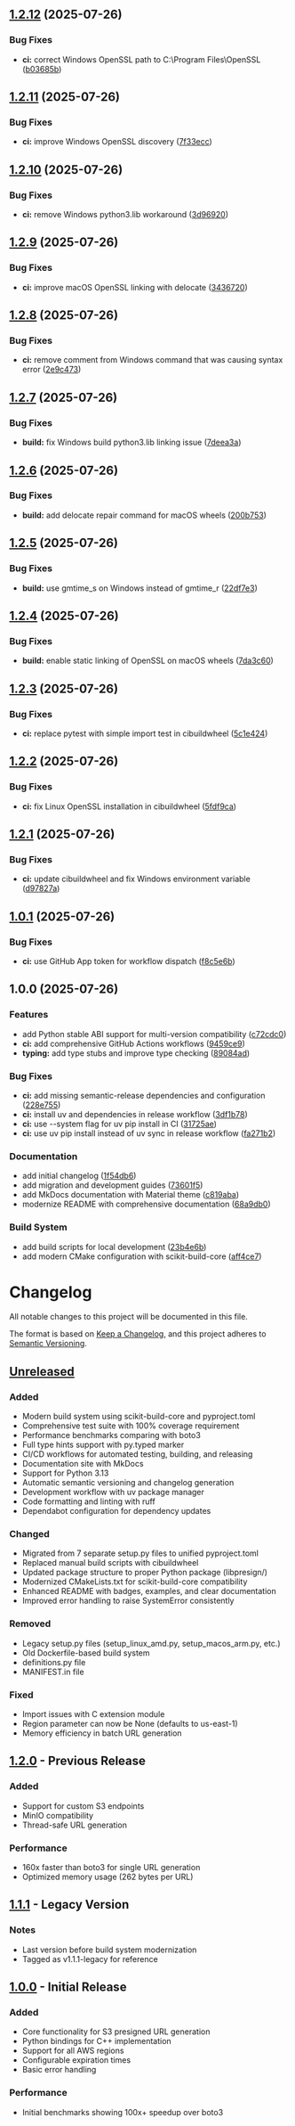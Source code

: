 ## [1.2.12](https://github.com/myk0la-b/libpresign/compare/v1.2.11...v1.2.12) (2025-07-26)

### Bug Fixes

* **ci:** correct Windows OpenSSL path to C:\Program Files\OpenSSL ([b03685b](https://github.com/myk0la-b/libpresign/commit/b03685b7f726950a19eb74a2a58993dd4ce7a294))

## [1.2.11](https://github.com/myk0la-b/libpresign/compare/v1.2.10...v1.2.11) (2025-07-26)

### Bug Fixes

* **ci:** improve Windows OpenSSL discovery ([7f33ecc](https://github.com/myk0la-b/libpresign/commit/7f33ecc5d9edc20e8f947ee343ccc96b5d611ac4))

## [1.2.10](https://github.com/myk0la-b/libpresign/compare/v1.2.9...v1.2.10) (2025-07-26)

### Bug Fixes

* **ci:** remove Windows python3.lib workaround ([3d96920](https://github.com/myk0la-b/libpresign/commit/3d9692074c9d43cc0660f2b4cce600b253a8d557))

## [1.2.9](https://github.com/myk0la-b/libpresign/compare/v1.2.8...v1.2.9) (2025-07-26)

### Bug Fixes

* **ci:** improve macOS OpenSSL linking with delocate ([3436720](https://github.com/myk0la-b/libpresign/commit/343672067edfa558473f2c5a79d5612e5292e4eb))

## [1.2.8](https://github.com/myk0la-b/libpresign/compare/v1.2.7...v1.2.8) (2025-07-26)

### Bug Fixes

* **ci:** remove comment from Windows command that was causing syntax error ([2e9c473](https://github.com/myk0la-b/libpresign/commit/2e9c473e50a4cde1f8e3190b746e16c07900b5b1))

## [1.2.7](https://github.com/myk0la-b/libpresign/compare/v1.2.6...v1.2.7) (2025-07-26)

### Bug Fixes

* **build:** fix Windows build python3.lib linking issue ([7deea3a](https://github.com/myk0la-b/libpresign/commit/7deea3a46dbb1eb1c0e580298eee0e0c939711a6))

## [1.2.6](https://github.com/myk0la-b/libpresign/compare/v1.2.5...v1.2.6) (2025-07-26)

### Bug Fixes

* **build:** add delocate repair command for macOS wheels ([200b753](https://github.com/myk0la-b/libpresign/commit/200b75316956020639567c072cf242612de05a21))

## [1.2.5](https://github.com/myk0la-b/libpresign/compare/v1.2.4...v1.2.5) (2025-07-26)

### Bug Fixes

* **build:** use gmtime_s on Windows instead of gmtime_r ([22df7e3](https://github.com/myk0la-b/libpresign/commit/22df7e33ef1ae551b48d1da112b34b04439f0cd4))

## [1.2.4](https://github.com/myk0la-b/libpresign/compare/v1.2.3...v1.2.4) (2025-07-26)

### Bug Fixes

* **build:** enable static linking of OpenSSL on macOS wheels ([7da3c60](https://github.com/myk0la-b/libpresign/commit/7da3c60f375cff95f984b306cf2dad7aee0e8462))

## [1.2.3](https://github.com/myk0la-b/libpresign/compare/v1.2.2...v1.2.3) (2025-07-26)

### Bug Fixes

* **ci:** replace pytest with simple import test in cibuildwheel ([5c1e424](https://github.com/myk0la-b/libpresign/commit/5c1e42487c0897ed28057d316f773921dc4da563))

## [1.2.2](https://github.com/myk0la-b/libpresign/compare/v1.2.1...v1.2.2) (2025-07-26)

### Bug Fixes

* **ci:** fix Linux OpenSSL installation in cibuildwheel ([5fdf9ca](https://github.com/myk0la-b/libpresign/commit/5fdf9ca5c2ec10dc7005d574f4c258f9a2cf7e3d))

## [1.2.1](https://github.com/myk0la-b/libpresign/compare/v1.2.0...v1.2.1) (2025-07-26)

### Bug Fixes

* **ci:** update cibuildwheel and fix Windows environment variable ([d97827a](https://github.com/myk0la-b/libpresign/commit/d97827a1a0345d73ab48ed4636262802b778db85))

## [1.0.1](https://github.com/myk0la-b/libpresign/compare/v1.0.0...v1.0.1) (2025-07-26)

### Bug Fixes

* **ci:** use GitHub App token for workflow dispatch ([f8c5e6b](https://github.com/myk0la-b/libpresign/commit/f8c5e6b8d1cb6887046247217f605ef188a1a844))

## 1.0.0 (2025-07-26)

### Features

* add Python stable ABI support for multi-version compatibility ([c72cdc0](https://github.com/myk0la-b/libpresign/commit/c72cdc0be7f708cddfebdb78949f3ff7e0356dbd))
* **ci:** add comprehensive GitHub Actions workflows ([9459ce9](https://github.com/myk0la-b/libpresign/commit/9459ce925a66fbb865b6d0d76f4abd3ff5c03740))
* **typing:** add type stubs and improve type checking ([89084ad](https://github.com/myk0la-b/libpresign/commit/89084ad8ae62989d11f35ec2f50c8fd26107fdc9))

### Bug Fixes

* **ci:** add missing semantic-release dependencies and configuration ([228e755](https://github.com/myk0la-b/libpresign/commit/228e755e8e6f0755db26514ebe9b6f70410cb077))
* **ci:** install uv and dependencies in release workflow ([3df1b78](https://github.com/myk0la-b/libpresign/commit/3df1b78f401d1542ffb8b563fedddc369906d704))
* **ci:** use --system flag for uv pip install in CI ([31725ae](https://github.com/myk0la-b/libpresign/commit/31725aef362e749be18c7e0067b6a511e48f2382))
* **ci:** use uv pip install instead of uv sync in release workflow ([fa271b2](https://github.com/myk0la-b/libpresign/commit/fa271b243ab8bcfd31e06ad21d6b0f41e5cdd39b))

### Documentation

* add initial changelog ([1f54db6](https://github.com/myk0la-b/libpresign/commit/1f54db6f09d46761abd937228146eddbb8de3d18))
* add migration and development guides ([73601f5](https://github.com/myk0la-b/libpresign/commit/73601f50e1fcd9f05c8a640486042b48b738090e))
* add MkDocs documentation with Material theme ([c819aba](https://github.com/myk0la-b/libpresign/commit/c819aba85d6af57f144f05c871fac49faf47a2eb))
* modernize README with comprehensive documentation ([68a9db0](https://github.com/myk0la-b/libpresign/commit/68a9db018db2d9e5a822cf4a3239653a893b33ba))

### Build System

* add build scripts for local development ([23b4e6b](https://github.com/myk0la-b/libpresign/commit/23b4e6b6e5ca0f2ee23a99a44bbc7f20c18ae437))
* add modern CMake configuration with scikit-build-core ([aff4ce7](https://github.com/myk0la-b/libpresign/commit/aff4ce7284ec5cb6f513162dd2e8d2036eb03b18))

# Changelog

All notable changes to this project will be documented in this file.

The format is based on [Keep a Changelog](https://keepachangelog.com/en/1.1.0/),
and this project adheres to [Semantic Versioning](https://semver.org/spec/v2.0.0.html).

## [Unreleased]

### Added
- Modern build system using scikit-build-core and pyproject.toml
- Comprehensive test suite with 100% coverage requirement
- Performance benchmarks comparing with boto3
- Full type hints support with py.typed marker
- CI/CD workflows for automated testing, building, and releasing
- Documentation site with MkDocs
- Support for Python 3.13
- Automatic semantic versioning and changelog generation
- Development workflow with uv package manager
- Code formatting and linting with ruff
- Dependabot configuration for dependency updates

### Changed
- Migrated from 7 separate setup.py files to unified pyproject.toml
- Replaced manual build scripts with cibuildwheel
- Updated package structure to proper Python package (libpresign/)
- Modernized CMakeLists.txt for scikit-build-core compatibility
- Enhanced README with badges, examples, and clear documentation
- Improved error handling to raise SystemError consistently

### Removed
- Legacy setup.py files (setup_linux_amd.py, setup_macos_arm.py, etc.)
- Old Dockerfile-based build system
- definitions.py file
- MANIFEST.in file

### Fixed
- Import issues with C extension module
- Region parameter can now be None (defaults to us-east-1)
- Memory efficiency in batch URL generation

## [1.2.0] - Previous Release

### Added
- Support for custom S3 endpoints
- MinIO compatibility
- Thread-safe URL generation

### Performance
- 160x faster than boto3 for single URL generation
- Optimized memory usage (262 bytes per URL)

## [1.1.1] - Legacy Version

### Notes
- Last version before build system modernization
- Tagged as v1.1.1-legacy for reference

## [1.0.0] - Initial Release

### Added
- Core functionality for S3 presigned URL generation
- Python bindings for C++ implementation
- Support for all AWS regions
- Configurable expiration times
- Basic error handling

### Performance
- Initial benchmarks showing 100x+ speedup over boto3

[Unreleased]: https://github.com/myk0la-b/libpresign/compare/v1.2.0...HEAD
[1.2.0]: https://github.com/myk0la-b/libpresign/compare/v1.1.1...v1.2.0
[1.1.1]: https://github.com/myk0la-b/libpresign/compare/v1.0.0...v1.1.1
[1.0.0]: https://github.com/myk0la-b/libpresign/releases/tag/v1.0.0
